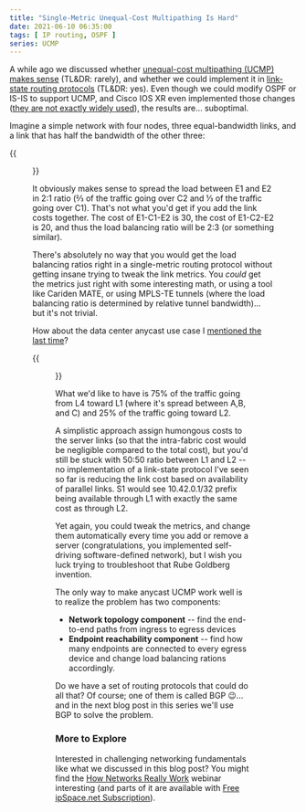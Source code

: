 ```yaml
---
title: "Single-Metric Unequal-Cost Multipathing Is Hard"
date: 2021-06-10 06:35:00
tags: [ IP routing, OSPF ]
series: UCMP
---
```

A while ago we discussed whether [unequal-cost multipathing (UCMP) makes sense](/2021/02/does-ucmp-make-sense.html) (TL&DR: rarely), and whether we could implement it in [link-state routing protocols](/2021/03/ucmp-link-state-protocols.html) (TL&DR: yes). Even though we could modify OSPF or IS-IS to support UCMP, and Cisco IOS XR even implemented those changes ([they are not exactly widely used](https://blog.ipspace.net/2021/03/ucmp-link-state-protocols.html#496)), the results are... suboptimal.

Imagine a simple network with four nodes, three equal-bandwidth links, and a link that has half the bandwidth of the other three:

{{<figure src="/2021/06/UCMP-Square.png">}}
<!--more-->
It obviously makes sense to spread the load between E1 and E2 in 2:1 ratio (⅔ of the traffic going over C2 and ⅓ of the traffic going over C1). That's not what you'd get if you add the link costs together. The cost of E1-C1-E2 is 30, the cost of E1-C2-E2 is 20, and thus the load balancing ratio will be 2:3 (or something similar).

There's absolutely no way that you would get the load balancing ratios right in a single-metric routing protocol without getting insane trying to tweak the link metrics. You _could_ get the metrics just right with some interesting math, or using a tool like Cariden MATE, or using MPLS-TE tunnels (where the load balancing ratio is determined by relative tunnel bandwidth)... but it's not trivial.

How about the data center anycast use case I [mentioned the last time](/2021/06/tcp-anycast-hard.html)?

{{<figure src="/2021/06/Anycast-TCP.png">}}

What we'd like to have is 75% of the traffic going from L4 toward L1 (where it's spread between A,B, and C) and 25% of the traffic going toward L2. 

A simplistic approach assign humongous costs to the server links (so that the intra-fabric cost would be negligible compared to the total cost), but you'd still be stuck with 50:50 ratio between L1 and L2 -- no implementation of a link-state protocol I've seen so far is reducing the link cost based on availability of parallel links. S1 would see 10.42.0.1/32 prefix being available through L1 with exactly the same cost as through L2.

Yet again, you could tweak the metrics, and change them automatically every time you add or remove a server (congratulations, you implemented self-driving software-defined network), but I wish you luck trying to troubleshoot that Rube Goldberg invention.

The only way to make anycast UCMP work well is to realize the problem has two components:

* **Network topology component** -- find the end-to-end paths from ingress to egress devices
* **Endpoint reachability component** -- find how many endpoints are connected to every egress device and change load balancing rations accordingly.

Do we have a set of routing protocols that could do all that? Of course; one of them is called BGP 😉... and in the next blog post in this series we'll use BGP to solve the problem.

### More to Explore

Interested in challenging networking fundamentals like what we discussed in this blog post? You might find the [How Networks Really Work](https://www.ipspace.net/How_Networks_Really_Work) webinar interesting (and parts of it are available with [Free ipSpace.net Subscription](https://www.ipspace.net/Subscription/Free)).
